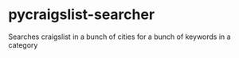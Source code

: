 pycraigslist-searcher
=====================

Searches craigslist in a bunch of cities for a bunch of keywords in a category
